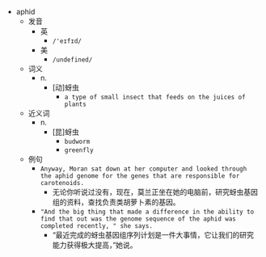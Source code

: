 - aphid
  - 发音
    - 英
      - `/'eɪfɪd/`
    - 美
      - `/undefined/`
  - 词义
    - n.
      - [动]蚜虫
        - `a type of small insect that feeds on the juices of plants`
  - 近义词
    - n.
      - [昆]蚜虫
        - `budworm`
        - `greenfly`
  - 例句
    - `Anyway, Moran sat down at her computer and looked through the aphid genome for the genes that are responsible for carotenoids.`
      - 无论你听说过没有，现在，莫兰正坐在她的电脑前，研究蚜虫基因组的资料，查找负责类胡萝卜素的基因。
    - `"And the big thing that made a difference in the ability to find that out was the genome sequence of the aphid was completed recently, " she says.`
      - “最近完成的蚜虫基因组序列计划是一件大事情，它让我们的研究能力获得极大提高，”她说。


